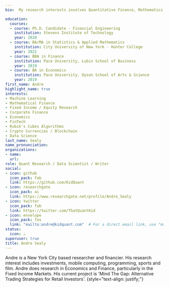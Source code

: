 ```yaml
---
bio:  My research interests involves Quantitative Finance, Mathematics, Data Science and Machine Learning.

education:
  courses:
  - course: Ph.D. Candidate - Financial Engineering
    institution: Stevens Institute of Technology
    year: 2028
  - course: BA/MA in Statistics & Applied Mathematics
    institution: City University of New York - Hunter College
    year: 2021
  - course: BBA in Finance
    institution: Pace University, Lubin School of Business
    year: 2019
  - course: BA in Economics
    institution: Pace University, Dyson School of Arts & Science
    year: 2019
first_name: Andre
highlight_name: true
interests:
- Machine Learning
- Mathematical Finance
- Fixed Income / Equity Research
- Corporate Finance
- Economics
- FinTech
- Rubik's Cubes Algorithms
- Crypto Currencies / Blockchain
- Data Science
last_name: Sealy
name_pronunciation: 
organizations:
- name: 
  url:
role: Quant Research / Data Scientist / Writer
social:
- icon: github
  icon_pack: fab
  link: https://github.com/KidQuant
- icon: researchgate
  icon_pack: ai
  link: https://www.researchgate.net/profile/Andre_Sealy
- icon: twitter
  icon_pack: fab
  link: https://twitter.com/ThatQuantKid
- icon: envelope
  icon_pack: fas
  link: "mailto:andre@kidquant.com"  # For a direct email link, use "mailto:test@example.org".
status:
  icon: ☕️
superuser: true
title: Andre Sealy
---
```


Andre is a New York City based researcher and financier. His research interest includes investments, mobile computing, programming, sports and film. Andre does research in Economics and Finance, particularly in the Fixed Income Markets. His current project is 'Mind The Gap: Alternative Trading Strategies for Retail Investors'.
{style="text-align: justify;"}
